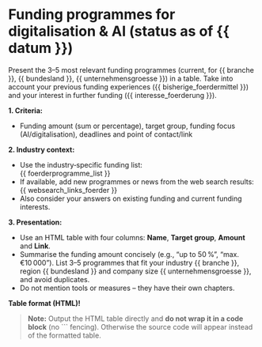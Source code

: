 # Funding programmes for digitalisation & AI (status as of {{ datum }})

Present the 3–5 most relevant funding programmes (current, for {{ branche }}, {{ bundesland }}, {{ unternehmensgroesse }}) in a table. Take into account your previous funding experiences ({{ bisherige_foerdermittel }}) and your interest in further funding ({{ interesse_foerderung }}).

**1. Criteria:**  
- Funding amount (sum or percentage), target group, funding focus (AI/digitalisation), deadlines and point of contact/link

**2. Industry context:**  
- Use the industry‑specific funding list:  
  {{ foerderprogramme_list }}
- If available, add new programmes or news from the web search results:  
  {{ websearch_links_foerder }}
 - Also consider your answers on existing funding and current funding interests.

**3. Presentation:**
- Use an HTML table with four columns: **Name**, **Target group**, **Amount** and **Link**.
- Summarise the funding amount concisely (e.g., “up to 50 %”, “max. €10 000”). List 3–5 programmes that fit your industry {{ branche }}, region {{ bundesland }} and company size {{ unternehmensgroesse }}, and avoid duplicates.
- Do not mention tools or measures – they have their own chapters.

**Table format (HTML)!**

> **Note:** Output the HTML table directly and **do not wrap it in a code block** (no ``` fencing). Otherwise the source code will appear instead of the formatted table.
